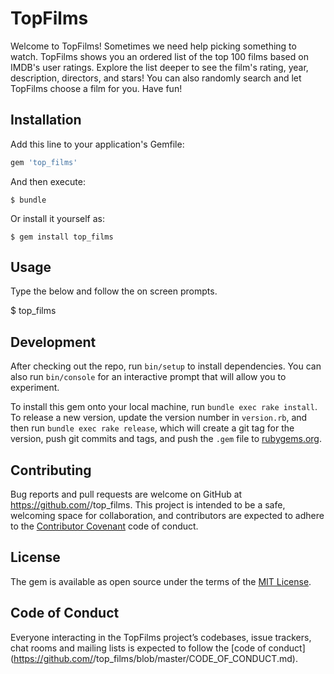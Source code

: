 # TopFilms

Welcome to TopFilms! Sometimes we need help picking something to watch. TopFilms shows you an ordered list of the top 100 films based on IMDB's user ratings. Explore the list deeper to see the film's rating, year, description, directors, and stars! You can also randomly search and let TopFilms choose a film for you. Have fun!

## Installation

Add this line to your application's Gemfile:

```ruby
gem 'top_films'
```

And then execute:

    $ bundle

Or install it yourself as:

    $ gem install top_films

## Usage

Type the below and follow the on screen prompts.

  $ top_films 

## Development

After checking out the repo, run `bin/setup` to install dependencies. You can also run `bin/console` for an interactive prompt that will allow you to experiment.

To install this gem onto your local machine, run `bundle exec rake install`. To release a new version, update the version number in `version.rb`, and then run `bundle exec rake release`, which will create a git tag for the version, push git commits and tags, and push the `.gem` file to [rubygems.org](https://rubygems.org).

## Contributing

Bug reports and pull requests are welcome on GitHub at https://github.com/<github username>/top_films. This project is intended to be a safe, welcoming space for collaboration, and contributors are expected to adhere to the [Contributor Covenant](http://contributor-covenant.org) code of conduct.

## License

The gem is available as open source under the terms of the [MIT License](https://opensource.org/licenses/MIT).

## Code of Conduct

Everyone interacting in the TopFilms project’s codebases, issue trackers, chat rooms and mailing lists is expected to follow the [code of conduct](https://github.com/<github username>/top_films/blob/master/CODE_OF_CONDUCT.md).
